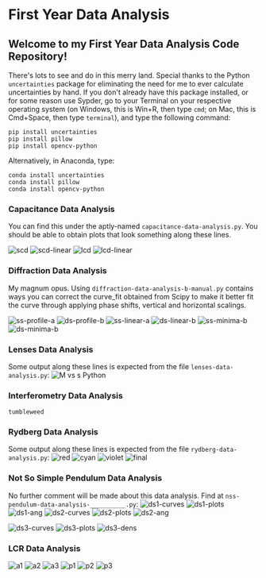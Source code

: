 # First Year Data Analysis

## Welcome to my First Year Data Analysis Code Repository!
There's lots to see and do in this merry land. Special thanks to the Python ```uncertainties``` package for eliminating the need for me to ever calculate uncertainties by hand. If you don't already have this package installed, or for some reason use Sypder, go to your Terminal on your respective operating system (on Windows, this is Win+R, then type ```cmd```; on Mac, this is Cmd+Space, then type ```terminal```), and type the following command:

```
pip install uncertainties
pip install pillow
pip install opencv-python
```
Alternatively, in Anaconda, type:
```
conda install uncertainties
conda install pillow
conda install opencv-python
```


### Capacitance Data Analysis
You can find this under the aptly-named ```capacitance-data-analysis.py```. You should be able to obtain plots that look something along these lines.

![scd](https://user-images.githubusercontent.com/41821907/145357108-f2b705be-6c1f-4a08-84de-578167f07469.png)
![scd-linear](https://user-images.githubusercontent.com/41821907/145357110-12a68086-97e7-495c-8839-94da9715f260.png)
![lcd](https://user-images.githubusercontent.com/41821907/145357099-98ada188-8823-4694-b834-db6e8c68ec8e.png)
![lcd-linear](https://user-images.githubusercontent.com/41821907/145357105-2f4a15ec-5e5c-4a7a-a76f-a187b0d8468d.png)

### Diffraction Data Analysis
My magnum opus. Using ```diffraction-data-analysis-b-manual.py``` contains ways you can correct the curve_fit obtained from Scipy to make it better fit the curve through applying phase shifts, vertical and horizontal scalings.

![ss-profile-a](https://user-images.githubusercontent.com/41821907/145357585-95d3f953-5098-4224-bfef-b53912d7a16f.png)
![ds-profile-b](https://user-images.githubusercontent.com/41821907/145357577-8249dc9f-843c-4a86-8c26-14b640ded473.png)
![ss-linear-a](https://user-images.githubusercontent.com/41821907/145357578-8e9d1de9-e9f5-4819-b179-43d46a16666a.png)
![ds-linear-b](https://user-images.githubusercontent.com/41821907/145357572-a0632d81-433d-4f48-a077-343be10afefc.png)
![ss-minima-b](https://user-images.githubusercontent.com/41821907/145357581-0f9e79fc-06c5-4a69-a66e-5ad2b6e48933.png)
![ds-minima-b](https://user-images.githubusercontent.com/41821907/145357576-9c3e18dd-ccf1-4e3c-9ade-6dc904d206e8.png)

### Lenses Data Analysis
Some output along these lines is expected from the file ```lenses-data-analysis.py```:
![M vs s  Python](https://user-images.githubusercontent.com/41821907/145358208-7150f2f2-fa99-4259-8496-e44403210b4e.png)

### Interferometry Data Analysis
```tumbleweed```

### Rydberg Data Analysis
Some output along these lines is expected from the file ```rydberg-data-analysis.py```:
![red](https://raw.githubusercontent.com/martin-he543/lab-report-spectrometry/main/red.png)
![cyan](https://raw.githubusercontent.com/martin-he543/lab-report-spectrometry/main/cyan.png)
![violet](https://raw.githubusercontent.com/martin-he543/lab-report-spectrometry/main/violet.png)
![final](https://raw.githubusercontent.com/martin-he543/lab-report-spectrometry/main/rydberg.png)

### Not So Simple Pendulum Data Analysis
No further comment will be made about this data analysis. Find at  ```nss-pendulum-data-analysis-__________.py```:
![ds1-curves](https://github.com/martin-he543/first-year-data-analysis/blob/main/graphs/Experiment%201%20Preliminary%20Curves.png)
![ds1-plots](https://github.com/martin-he543/first-year-data-analysis/blob/main/graphs/Experiment%201%20Preliminary%20Plots.png)
![ds1-ang](https://github.com/martin-he543/first-year-data-analysis/blob/main/graphs/Experiment%201:%20Angular%20Amplitude%20vs.%20Period%2C%20Data%20Series%201.png)
![ds2-curves](https://github.com/martin-he543/first-year-data-analysis/blob/main/graphs/Experiment%201%20Data%20Series%202%20Curves.png)
![ds2-plots](https://github.com/martin-he543/first-year-data-analysis/blob/main/graphs/Experiment%201%20Data%20Series%202%20Plots.png)
![ds2-ang](https://github.com/martin-he543/first-year-data-analysis/blob/main/graphs/Experiment%201:%20Angular%20Amplitude%20vs.%20Period%2C%20Data%20Series%202%20%5BAmended%5D.png)

![ds3-curves](https://github.com/martin-he543/first-year-data-analysis/blob/main/graphs/Experiment%202%20Curves.png)
![ds3-plots](https://github.com/martin-he543/first-year-data-analysis/blob/main/graphs/Experiment%202%20Plots.png)
![ds3-dens](https://github.com/martin-he543/first-year-data-analysis/blob/main/graphs/Experiment%202:%20Density%20vs.%20Period%C2%AF%C2%B2.png)

### LCR Data Analysis
![a1](https://github.com/martin-he543/first-year-data-analysis/blob/main/graphs/amplitude%20-%201%CE%A9.png)
![a2](https://github.com/martin-he543/first-year-data-analysis/blob/main/graphs/amplitude%20-%202%CE%A9.png)
![a3](https://github.com/martin-he543/first-year-data-analysis/blob/main/graphs/amplitude%20-%203%CE%A9.png)
![p1](https://github.com/martin-he543/first-year-data-analysis/blob/main/graphs/phase%20-%201%CE%A9.png)
![p2](https://github.com/martin-he543/first-year-data-analysis/blob/main/graphs/phase%20-%202%CE%A9.png)
![p3](https://github.com/martin-he543/first-year-data-analysis/blob/main/graphs/phase%20-%203%CE%A9.png)
